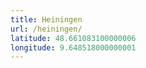 ```yaml
---
title: Heiningen
url: /heiningen/
latitude: 48.661083100000006
longitude: 9.648518000000001
---
```

